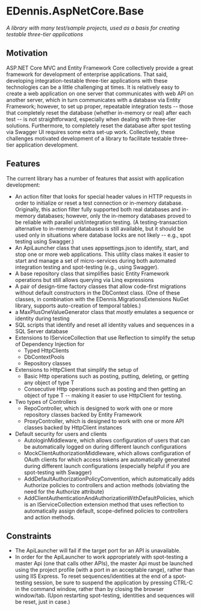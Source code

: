 # EDennis.AspNetCore.Base
*A library with many test/sample projects, used as a basis for creating testable three-tier applications*

## Motivation
ASP.NET Core MVC and Entity Framework Core collectively provide a great framework for development of enterprise applications.  That said, developing integration-testable three-tier applications with these technologies can be a little challenging at times.  It is relatively easy to create a web application on one server that communicates with web API on another server, which in turn communicates with a database via Entity Framework; however, to set up proper, repeatable integration tests -- those that completely reset the database (whether in-memory or real) after each test -- is not straightforward, especially when dealing with three-tier solutions.  Furthermore, to completely reset the database after spot testing via Swagger UI requires some extra set-up work.  Collectively, these challenges motivated development of a library to facilitate testable three-tier application development. 

## Features
The current library has a number of features that assist with application development:
- An action filter that looks for special header values in HTTP requests in order to initialize or reset a test connection or in-memory database.  Originally, this action filter fully supported both real databases and in-memory databases; however, only the in-memory databases proved to be reliable with parallel unit/integration testing.  (A testing-transaction alternative to in-memory databases is still available, but it should be used only in situations where database locks are not likely -- e.g., spot testing using Swagger.)
- An ApiLauncher class that uses appsettings.json to identify, start, and stop one or more web applications.  This utility class makes it easier to start and manage a set of micro-services during both automated integration testing and spot-testing (e.g., using Swagger).    
- A base repository class that simplifies basic Entity Framework operations but still allows querying via Linq expressions
- A pair of design-time factory classes that allow code-first migrations without default constructors in the DbContext class. (One of these classes, in combination with the EDennis.MigrationsExtensions NuGet library, supports auto-creation of temporal tables.)
- a MaxPlusOneValueGenerator class that *mostly* emulates a sequence or identity during testing
- SQL scripts that identify and reset all identity values and sequences in a SQL Server database
- Extensions to IServiceCollection that use Reflection to simplify the setup of Dependency Injection for
  - Typed HttpClients
  - DbContextPools
  - Repository classes
- Extensions to HttpClient that simplify the setup of 
  - Basic Http operations such as posting, putting, deleting, or getting any object of type T
  - Consecutive Http operations such as posting and then getting an object of type T -- making it easier to use HttpClient for testing.
- Two types of Controllers
  - RepoController, which is designed to work with one or more repository classes backed by Entity Framework
  - ProxyController, which is designed to work with one or more API classes backed by HttpClient instances
- Default security for users and clients
  - AutologinMiddleware, which allows configuration of users that can be automatically logged on during different launch configurations
  - MockClientAuthorizationMiddleware, which allows configuration of OAuth clients for which access tokens are automatically generated during different launch configurations (especially helpful if you are spot-testing with Swagger)
  - AddDefaultAuthorizationPolicyConvention, which automatically adds Authorize policies to controllers and action methods (obviating the need for the Authorize attribute)
  - AddClientAuthenticationAndAuthorizationWithDefaultPolicies, which is an IServiceCollection extension method that uses reflection to automatically assign default, scope-defined policies to controllers and action methods.

## Constraints
- The ApiLauncher will fail if the target port for an API is unavailable.
- In order for the ApiLauncher to work appropriately with spot-testing a master Api (one that calls other APIs), the master Api must be launched using the project profile (with a port in an acceptable range), rather than using IIS Express.  To reset sequences/identities at the end of a spot-testing session, be sure to suspend the application by pressing CTRL-C in the command window, rather than by closing the browser window/tab.  (Upon restarting spot-testing, identities and sequences will be reset, just in case.)
